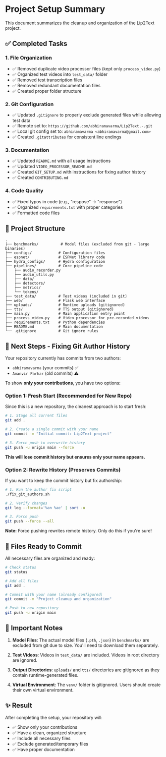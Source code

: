 # Project Setup Summary

This document summarizes the cleanup and organization of the Lip2Text project.

## ✅ Completed Tasks

### 1. File Organization
- ✅ Removed duplicate video processor files (kept only `process_video.py`)
- ✅ Organized test videos into `test_data/` folder
- ✅ Removed test transcription files
- ✅ Removed redundant documentation files
- ✅ Created proper folder structure

### 2. Git Configuration
- ✅ Updated `.gitignore` to properly exclude generated files while allowing test data
- ✅ Remote set to: `https://github.com/abhiramavarma/Lip2Text.-.git`
- ✅ Local git config set to: `abhiramavarma <abhiramavarma@gmail.com>`
- ✅ Created `.gitattributes` for consistent line endings

### 3. Documentation
- ✅ Updated `README.md` with all usage instructions
- ✅ Updated `VIDEO_PROCESSOR_README.md`
- ✅ Created `GIT_SETUP.md` with instructions for fixing author history
- ✅ Created `CONTRIBUTING.md`

### 4. Code Quality
- ✅ Fixed typos in code (e.g., "respose" → "response")
- ✅ Organized `requirements.txt` with proper categories
- ✅ Formatted code files

## 📁 Project Structure

```
.
├── benchmarks/          # Model files (excluded from git - large binaries)
├── configs/            # Configuration files
├── espnet/             # ESPNet library code
├── hydra_configs/      # Hydra configuration
├── pipelines/          # Core pipeline code
│   ├── audio_recorder.py
│   ├── audio_utils.py
│   ├── data/
│   ├── detectors/
│   ├── metrics/
│   └── tokens/
├── test_data/          # Test videos (included in git)
├── web/                # Flask web interface
├── uploads/            # Runtime uploads (gitignored)
├── tts/                # TTS output (gitignored)
├── main.py             # Main application entry point
├── process_video.py    # Video processor for pre-recorded videos
├── requirements.txt    # Python dependencies
├── README.md           # Main documentation
└── .gitignore          # Git ignore rules
```

## 🔧 Next Steps - Fixing Git Author History

Your repository currently has commits from two authors:
- `abhiramavarma` (your commits) ✅
- `Amanvir Parhar` (old commits) ⚠️

To show **only your contributions**, you have two options:

### Option 1: Fresh Start (Recommended for New Repo)

Since this is a new repository, the cleanest approach is to start fresh:

```bash
# 1. Stage all current files
git add .

# 2. Create a single commit with your name
git commit -m "Initial commit: Lip2Text project"

# 3. Force push to overwrite history
git push -u origin main --force
```

**This will lose commit history but ensures only your name appears.**

### Option 2: Rewrite History (Preserves Commits)

If you want to keep the commit history but fix authorship:

```bash
# 1. Run the author fix script
./fix_git_authors.sh

# 2. Verify changes
git log --format='%an %ae' | sort -u

# 3. Force push
git push --force --all
```

**Note:** Force pushing rewrites remote history. Only do this if you're sure!

## 📝 Files Ready to Commit

All necessary files are organized and ready:

```bash
# Check status
git status

# Add all files
git add .

# Commit with your name (already configured)
git commit -m "Project cleanup and organization"

# Push to new repository
git push -u origin main
```

## 🎯 Important Notes

1. **Model Files**: The actual model files (`.pth`, `.json`) in `benchmarks/` are excluded from git due to size. You'll need to download them separately.

2. **Test Videos**: Videos in `test_data/` are included. Videos in root directory are ignored.

3. **Output Directories**: `uploads/` and `tts/` directories are gitignored as they contain runtime-generated files.

4. **Virtual Environment**: The `venv/` folder is gitignored. Users should create their own virtual environment.

## ✨ Result

After completing the setup, your repository will:
- ✅ Show only your contributions
- ✅ Have a clean, organized structure
- ✅ Include all necessary files
- ✅ Exclude generated/temporary files
- ✅ Have proper documentation

